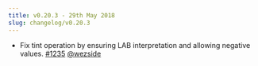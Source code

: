 ```yaml
---
title: v0.20.3 - 29th May 2018
slug: changelog/v0.20.3
---
```


* Fix tint operation by ensuring LAB interpretation and allowing negative values.
  [#1235](https://github.com/lovell/sharp/issues/1235)
  [@wezside](https://github.com/wezside)
